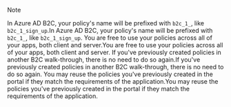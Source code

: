 > [!NOTE]
> <span data-ttu-id="56b2e-101">In Azure AD B2C, your policy's name will be prefixed with `b2c_1_`, like `b2c_1_sign_up`.</span><span class="sxs-lookup"><span data-stu-id="56b2e-101">In Azure AD B2C, your policy's name will be prefixed with `b2c_1_`, like `b2c_1_sign_up`.</span></span>  <span data-ttu-id="56b2e-102">You are free to use your policies across all of your apps, both client and server.</span><span class="sxs-lookup"><span data-stu-id="56b2e-102">You are free to use your policies across all of your apps, both client and server.</span></span>  <span data-ttu-id="56b2e-103">If you've previously created policies in another B2C walk-through, there is no need to do so again.</span><span class="sxs-lookup"><span data-stu-id="56b2e-103">If you've previously created policies in another B2C walk-through, there is no need to do so again.</span></span> <span data-ttu-id="56b2e-104">You may reuse the policies you've previously created in the portal if they match the requirements of the application.</span><span class="sxs-lookup"><span data-stu-id="56b2e-104">You may reuse the policies you've previously created in the portal if they match the requirements of the application.</span></span>
> 
> 

